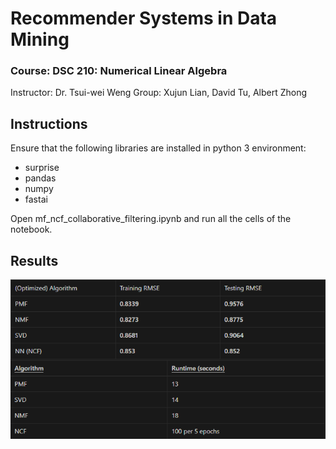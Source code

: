# Recommender Systems in Data Mining
### Course: DSC 210: Numerical Linear Algebra
Instructor: Dr. Tsui-wei Weng
Group: Xujun Lian, David Tu, Albert Zhong

## Instructions
Ensure that the following libraries are installed in python 3 environment:
- surprise
- pandas
- numpy
- fastai

Open mf_ncf_collaborative_filtering.ipynb and run all the cells of the notebook.

## Results
![Result](https://github.com/r2dtu/210finalproject/blob/main/results.png)
